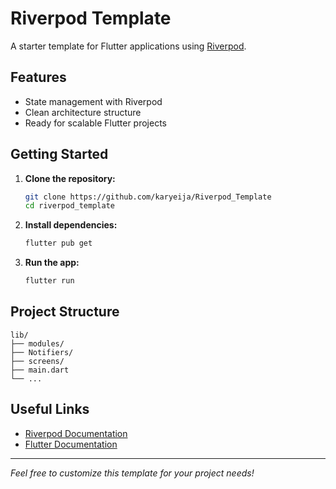 # Riverpod Template

A starter template for Flutter applications using [Riverpod](https://riverpod.dev/).

## Features

- State management with Riverpod
- Clean architecture structure
- Ready for scalable Flutter projects

## Getting Started

1. **Clone the repository:**
    ```sh
    git clone https://github.com/karyeija/Riverpod_Template
    cd riverpod_template
    ```

2. **Install dependencies:**
    ```sh
    flutter pub get
    ```

3. **Run the app:**
    ```sh
    flutter run
    ```

## Project Structure

```
lib/
├── modules/
├── Notifiers/
├── screens/
├── main.dart
└── ...
```

## Useful Links

- [Riverpod Documentation](https://riverpod.dev/docs)
- [Flutter Documentation](https://flutter.dev/docs)

---

*Feel free to customize this template for your project needs!*